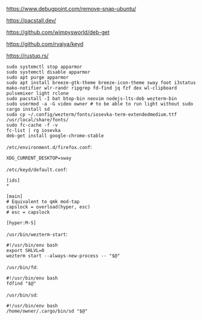 https://www.debugpoint.com/remove-snap-ubuntu/

https://pacstall.dev/

https://github.com/wimpysworld/deb-get

https://github.com/rvaiya/keyd

https://rustup.rs/

```
sudo systemctl stop apparmor
sudo systemctl disable apparmor
sudo apt purge apparmor
sudo apt install breeze-gtk-theme breeze-icon-theme sway foot i3status mako-notifier wlr-randr ripgrep fd-find jq fzf dex wl-clipboard pulsemixer light rclone
sudo pacstall -I bat btop-bin neovim nodejs-lts-deb wezterm-bin
sudo usermod -a -G video owner # to be able to run light without sudo
cargo install sd
sudo cp ~/.config/wezterm/fonts/iosevka-term-extendedmedium.ttf /usr/local/share/fonts/
sudo fc-cache -f -v
fc-list | rg iosevka
deb-get install google-chrome-stable
```

`/etc/environment.d/firefox.conf`:
```
XDG_CURRENT_DESKTOP=sway
```
`/etc/keyd/default.conf`:
```
[ids]
*

[main]
# Equivalent to qmk mod-tap
capslock = overload(hyper, esc)
# esc = capslock

[hyper:M-S]
```

`/usr/bin/wezterm-start`:
```
#!/usr/bin/env bash
export SHLVL=0
wezterm start --always-new-process -- "$@"
```

`/usr/bin/fd`:
```
#!/usr/bin/env bash
fdfind "$@"
```

`/usr/bin/sd`:
```
#!/usr/bin/env bash
/home/owner/.cargo/bin/sd "$@"
```

